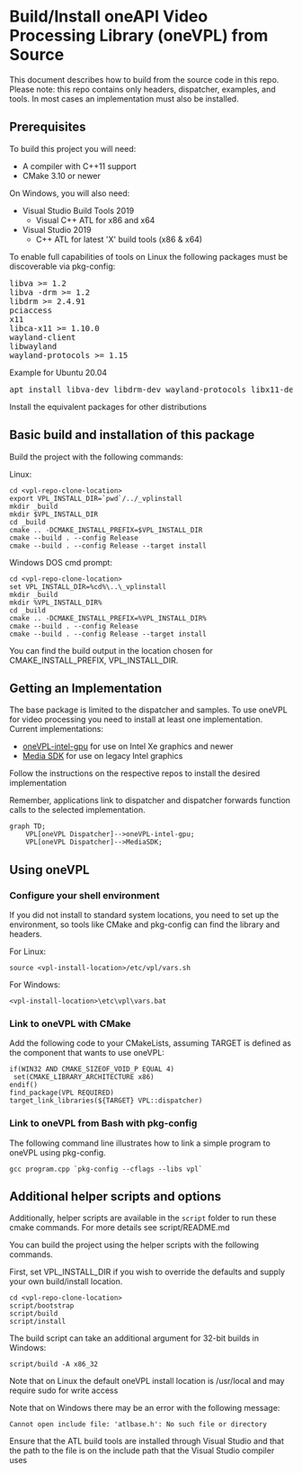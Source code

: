 # Build/Install oneAPI Video Processing Library (oneVPL) from Source

This document describes how to build from the source code in this repo.
Please note: this repo contains only headers, dispatcher, examples, and tools.
In most cases an implementation must also be installed.

## Prerequisites

To build this project you will need:

- A compiler with C++11 support
- CMake 3.10 or newer

On Windows, you will also need:

- Visual Studio Build Tools 2019
	* Visual C++ ATL for x86 and x64
- Visual Studio 2019
	* C++ ATL for latest 'X' build tools (x86 & x64)

To enable full capabilities of tools on Linux the following packages must be discoverable via pkg-config:
<pre>
libva >= 1.2
libva -drm >= 1.2
libdrm >= 2.4.91
pciaccess
x11
libca-x11 >= 1.10.0
wayland-client
libwayland
wayland-protocols >= 1.15
</pre>

Example for Ubuntu 20.04
<pre>
apt install libva-dev libdrm-dev wayland-protocols libx11-dev libx11-xcb-dev libxcb-present-dev libxcb-dri3-dev
</pre>
Install the equivalent packages for other distributions

## Basic build and installation of this package

Build the project with the following commands:

Linux:
```
cd <vpl-repo-clone-location>
export VPL_INSTALL_DIR=`pwd`/../_vplinstall
mkdir _build
mkdir $VPL_INSTALL_DIR
cd _build
cmake .. -DCMAKE_INSTALL_PREFIX=$VPL_INSTALL_DIR
cmake --build . --config Release
cmake --build . --config Release --target install
```

Windows DOS cmd prompt:
```
cd <vpl-repo-clone-location>
set VPL_INSTALL_DIR=%cd%\..\_vplinstall
mkdir _build
mkdir %VPL_INSTALL_DIR%
cd _build
cmake .. -DCMAKE_INSTALL_PREFIX=%VPL_INSTALL_DIR%
cmake --build . --config Release
cmake --build . --config Release --target install
```

You can find the build output in the location chosen for CMAKE_INSTALL_PREFIX, VPL_INSTALL_DIR.

## Getting an Implementation

The base package is limited to the dispatcher and samples. To use oneVPL for video processing you need to install at least one implementation. Current implementations:

- [oneVPL-intel-gpu](https://github.com/oneapi-src/oneVPL-intel-gpu) for use on Intel Xe graphics and newer
- [Media SDK](https://github.com/Intel-Media-SDK/MediaSDK) for use on legacy Intel graphics

Follow the instructions on the respective repos to install the desired implementation

Remember, applications link to dispatcher and dispatcher forwards function calls to the selected implementation.

```mermaid
graph TD;
    VPL[oneVPL Dispatcher]-->oneVPL-intel-gpu;
    VPL[oneVPL Dispatcher]-->MediaSDK;
```


## Using oneVPL

### Configure your shell environment

If you did not install to standard system locations, you need to set up the
environment, so tools like CMake and pkg-config can find the library and
headers.

For Linux:
```
source <vpl-install-location>/etc/vpl/vars.sh
```

For Windows:
```
<vpl-install-location>\etc\vpl\vars.bat
```

### Link to oneVPL with CMake

Add the following code to your CMakeLists, assuming TARGET is defined as the
component that wants to use oneVPL:

```
if(WIN32 AND CMAKE_SIZEOF_VOID_P EQUAL 4)
 set(CMAKE_LIBRARY_ARCHITECTURE x86)
endif()
find_package(VPL REQUIRED)
target_link_libraries(${TARGET} VPL::dispatcher)
```


### Link to oneVPL from Bash with pkg-config

The following command line illustrates how to link a simple program to oneVPL
using pkg-config.

```
gcc program.cpp `pkg-config --cflags --libs vpl`
```

## Additional helper scripts and options

Additionally, helper scripts are available in the `script` folder to run these cmake commands.
For more details see script/README.md

You can build the project using the helper scripts with the following commands.

First, set VPL_INSTALL_DIR if you wish to override the defaults and supply your own build/install location.
```
cd <vpl-repo-clone-location>
script/bootstrap
script/build
script/install
```
The build script can take an additional argument for 32-bit builds in Windows:
```
script/build -A x86_32
```

Note that on Linux the default oneVPL install location is /usr/local and may require sudo for write access

Note that on Windows there may be an error with the following message:
```
Cannot open include file: 'atlbase.h': No such file or directory
```
Ensure that the ATL build tools are installed through Visual Studio and that the path to the file is on the include path that the Visual Studio compiler uses



